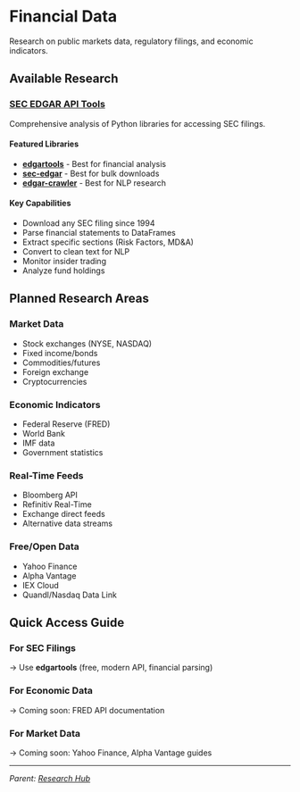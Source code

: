 # Financial Data

Research on public markets data, regulatory filings, and economic indicators.

## Available Research

### [SEC EDGAR API Tools](SEC-EDGAR-API-Documentation.md)
Comprehensive analysis of Python libraries for accessing SEC filings.

#### Featured Libraries
- **[edgartools](SEC-EDGAR-API-Documentation.md#1-edgartools---modern--comprehensive)** - Best for financial analysis
- **[sec-edgar](SEC-EDGAR-API-Documentation.md#2-sec-edgar---reliable-bulk-downloads)** - Best for bulk downloads
- **[edgar-crawler](SEC-EDGAR-API-Documentation.md#3-edgar-crawler---academic-text-extraction)** - Best for NLP research

#### Key Capabilities
- Download any SEC filing since 1994
- Parse financial statements to DataFrames
- Extract specific sections (Risk Factors, MD&A)
- Convert to clean text for NLP
- Monitor insider trading
- Analyze fund holdings

## Planned Research Areas

### Market Data
- Stock exchanges (NYSE, NASDAQ)
- Fixed income/bonds
- Commodities/futures
- Foreign exchange
- Cryptocurrencies

### Economic Indicators
- Federal Reserve (FRED)
- World Bank
- IMF data
- Government statistics

### Real-Time Feeds
- Bloomberg API
- Refinitiv Real-Time
- Exchange direct feeds
- Alternative data streams

### Free/Open Data
- Yahoo Finance
- Alpha Vantage
- IEX Cloud
- Quandl/Nasdaq Data Link

## Quick Access Guide

### For SEC Filings
→ Use **edgartools** (free, modern API, financial parsing)

### For Economic Data
→ Coming soon: FRED API documentation

### For Market Data
→ Coming soon: Yahoo Finance, Alpha Vantage guides

---
*Parent: [Research Hub](profession/b-school/research/README.md)*